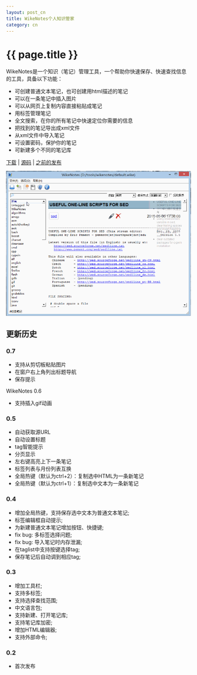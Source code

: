 ```yaml
---
layout: post_cn
title: WikeNotes个人知识管家
category: cn
---
```


{{ page.title }}
================


WikeNotes是一个知识（笔记）管理工具，一个帮助你快速保存、快速查找信息的工具，具备以下功能：

* 可创建普通文本笔记，也可创建用html描述的笔记
* 可以在一条笔记中插入图片
* 可以从网页上复制内容直接粘贴成笔记
* 用标签管理笔记
* 全文搜索，在你的所有笔记中快速定位你需要的信息
* 把找到的笔记导出成xml文件
* 从xml文件中导入笔记
* 可设置密码，保护你的笔记
* 可新建多个不同的笔记库

[下载](/assets/downloads/wikenotes.zip) | [源码](https://github.com/brookhong/wikenotes) | [之前的发布](http://www.newsmth.net/nForum/#!article/NewSoftware/19915)

![Screencast of WikeNotes](/assets/images/wikenotes.gif)

## 更新历史

### 0.7
* 支持从剪切板粘贴图片
* 在窗户右上角列出标题导航
* 保存提示

WikeNotes 0.6
* 支持插入gif动画

### 0.5
* 自动获取源URL
* 自动设置标题
* tag智能提示
* 分页显示
* 左右键高亮上下一条笔记
* 标签列表与月份列表互换
* 全局热键（默认为ctrl+2）：复制选中HTML为一条新笔记
* 全局热键（默认为ctrl+1）：复制选中文本为一条新笔记

### 0.4
* 增加全局热键，支持保存选中文本为普通文本笔记;
* 标签编辑框自动提示;
* 为新建普通文本笔记增加按钮、快捷键;
* fix bug: 多标签选择问题;
* fix bug: 导入笔记时内存泄漏;
* 在taglist中支持按键选择tag;
* 保存笔记后自动调到相应tag;

### 0.3
* 增加工具栏;
* 支持多标签;
* 支持选择查找范围;
* 中文语言包;
* 支持新建、打开笔记库;
* 支持笔记库加密;
* 增加HTML编辑器;
* 支持外部命令;

### 0.2
* 首次发布
